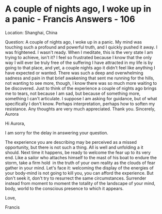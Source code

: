 # A couple of nights ago, I woke up in a panic - Francis Answers - 106

Location: Shanghai, China 

Question: A couple of nights ago, I woke up in a panic. My mind was touching such a profound and powerful truth, and I quickly pushed it away. I was frightened. I wasn't ready. When I meditate, this is the very state I am trying to achieve, isn't it? I feel so frustrated because I know that the only way I will ever be truly free of the suffering I have attracted in my life is by going to that place, and yet, a couple nights ago it didn't feel like anything I have expected or wanted. There was such a deep and overwhelming sadness and pain in that brief awakening that sent me running for the hills, not wanting to see more, though, I know there was so much more waiting to be discovered. Just to think of the experience a couple of nights ago brings me to tears, not because I am sad, but because of something more, something I can't articulate. I suppose I am asking for guidance, but of what specifically I don't know. Perhaps interpretation, perhaps how to soften my resistance. Any thoughts are very much appreciated. Thank you. Sincerely, Aurora

Hi Aurora,

I am sorry for the delay in answering your question. 

The experience you are describing may be perceived as a missed opportunity, but there is not such a thing. All is well and unfolding a it should. Next time it happens, be ready to welcome the fear up to its very end. Like a sailor who attaches himself to the mast of his boat to endure the storm, take a firm hold  in the truth of your own reality as the clouds of fear gather in your mind. Let's face it: welcoming the display of the energies of your body-mind is not going to kill you, you can afford the experience. But don't seek it, don't try to resurrect the same circumstances. Surrender instead from moment to moment the totality of the landscape of your mind, body, world to the conscious presence to which it appears.

Love,

Francis

